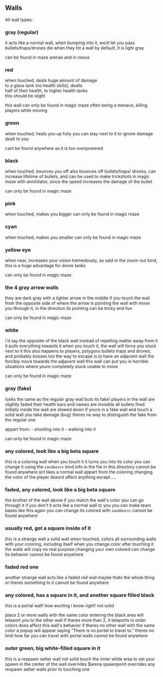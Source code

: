 ## Walls

All wall types:

### gray (regular)

it acts like a normal wall, when bumping into it, wont let you pass
bullets/traps/drones die when they hit a wall
by default, it is light gray

can be found in maze arenas and in nexus

### red

when touched, deals huge amount of damage               
to a glass tank (no health skills), dealls              
half of their health, to higher health tanks         
this should be slight

this wall can only be found in magic maze
often being a menace, killing players while moving

### green

when touched, heals you up fully
you can stay next to it to ignore damage dealt to you

cant be found anywhere as it is too overpowered

### black 

when touched, bounces you off
also bounces off bullets/traps/
drones, can increase lifetime of
bullets, and can be used to make
trickshots in magic maze with
annihilator, since the speed
increases the damage of the bullet

can only be found in magic maze

### pink

when touched, makes you bigger
can only be found in magic maze

### cyan

when touched, makes you smaller
can only be found in magic maze

### yellow eye 

when near, increases your vision
tremedously, as said in the 
zoom-out bind, this is a huge advantage
for drone tanks

can only be found in magic maze

### the 4 gray arrow walls

they are dark gray with a lighter arrow in the middle
if you touch the wall from the opposite side
of where the arrow is pointing
the wall with move you through it, in the direction its pointing
can be tricky and fun

can only be found in magic maze

### white

i'd say the opposite of the black wall
instead of repelling matter away from it
it pulls everything towards it
when you touch it, the wall will force you 
stuck next to it
this also happens to players, polygons bullets
traps and drones, and probably bosses too
the way to escape is to have an adjacent wall
the forcibly move towards the adjacent wall
this wall can put you in horrible situations 
where youre completely stuck unable to move

can only be found in magic maze

### gray (fake)

looks the same as the regular gray wall buts its fake!
players in the wall are slightly faded
their health bars and names are invisible
all bullets fired initially inside the wall are slowed down 
if youre in a fake wall and touch a solid wall you take damage (bug)
theres no way to distinguish the fake from the regular one

appart from:
    - shooting into it
    - walking into it

can only be found in magic maze

### any colored, look like a big beta square

this is a coloring wall
when you touch it
it turns you into its color
you can change it using the `sandbox+c` bind
info in the file in this directory
cannot be found anywhere
act likes a normal wall appart from the coloring
changing the color of the player doesnt affect anything
except.....

### faded, any colored, look like a big beta square

the brother of the wall above
if you match the wall's color
you can go through it
if you don't it acts like a normal wall to you
you can make team bases like this
again you can change its colored with `sandbox+c`
cannot be found anywhere

### usually red, got a square inside of it

this is a strange wall
a solid wall
when touched, colors all surrounding walls
with your coloring, including itself
when you change color after touching it
the walls will copy
no real purpose
changing your own colored can change its behavior
cannot be found anywhere

### faded red one

another strange wall
acts like a faded red wall
maybe thats the whole thing
or theres something to it
cannot be found anywhere

### any colored, has a square in it, and another square filled black

this is a portal wall!
how exciting i know right!
not solid

place 2 or more walls with the same color
entering the black area will teleport you to the other wall
if theres more than 2, it teleports in order
colors does affect this wall's behavior
if theres no other wall with the same color
a popup will appear saying "There is no portal to travel to."
theres no limit how far you can travel with portal walls
cannot be found anywhere

### outer green, big white-filled square in it

this is a respawn setter wall
not solid
touch the inner white area to set your spawn in the center
of the wall
overrides $arena spawnpoint
overrides any respawn setter walls prior to touching one
